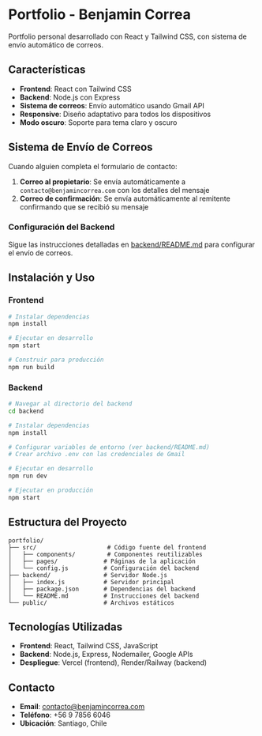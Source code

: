 # Portfolio - Benjamin Correa

Portfolio personal desarrollado con React y Tailwind CSS, con sistema de envío automático de correos.

## Características

- **Frontend**: React con Tailwind CSS
- **Backend**: Node.js con Express
- **Sistema de correos**: Envío automático usando Gmail API
- **Responsive**: Diseño adaptativo para todos los dispositivos
- **Modo oscuro**: Soporte para tema claro y oscuro

## Sistema de Envío de Correos

Cuando alguien completa el formulario de contacto:

1. **Correo al propietario**: Se envía automáticamente a `contacto@benjamincorrea.com` con los detalles del mensaje
2. **Correo de confirmación**: Se envía automáticamente al remitente confirmando que se recibió su mensaje

### Configuración del Backend

Sigue las instrucciones detalladas en [backend/README.md](backend/README.md) para configurar el envío de correos.

## Instalación y Uso

### Frontend

```bash
# Instalar dependencias
npm install

# Ejecutar en desarrollo
npm start

# Construir para producción
npm run build
```

### Backend

```bash
# Navegar al directorio del backend
cd backend

# Instalar dependencias
npm install

# Configurar variables de entorno (ver backend/README.md)
# Crear archivo .env con las credenciales de Gmail

# Ejecutar en desarrollo
npm run dev

# Ejecutar en producción
npm start
```

## Estructura del Proyecto

```
portfolio/
├── src/                    # Código fuente del frontend
│   ├── components/         # Componentes reutilizables
│   ├── pages/             # Páginas de la aplicación
│   └── config.js          # Configuración del backend
├── backend/               # Servidor Node.js
│   ├── index.js           # Servidor principal
│   ├── package.json       # Dependencias del backend
│   └── README.md          # Instrucciones del backend
└── public/                # Archivos estáticos
```

## Tecnologías Utilizadas

- **Frontend**: React, Tailwind CSS, JavaScript
- **Backend**: Node.js, Express, Nodemailer, Google APIs
- **Despliegue**: Vercel (frontend), Render/Railway (backend)

## Contacto

- **Email**: contacto@benjamincorrea.com
- **Teléfono**: +56 9 7856 6046
- **Ubicación**: Santiago, Chile
